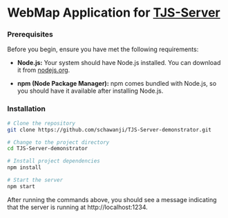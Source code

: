# WebMap Application for <a href="https://github.com/schawanji/TJS-Server">TJS-Server</a>

### Prerequisites

Before you begin, ensure you have met the following requirements:

- **Node.js:** Your system should have Node.js installed. You can download it from [nodejs.org](https://nodejs.org/).

- **npm (Node Package Manager):** npm comes bundled with Node.js, so you should have it available after installing Node.js.

### Installation

```bash
# Clone the repository
git clone https://github.com/schawanji/TJS-Server-demonstrator.git

# Change to the project directory
cd TJS-Server-demonstrator

# Install project dependencies
npm install

# Start the server
npm start 

```

After running the commands above, you should see a message indicating that the server is running at http://localhost:1234.